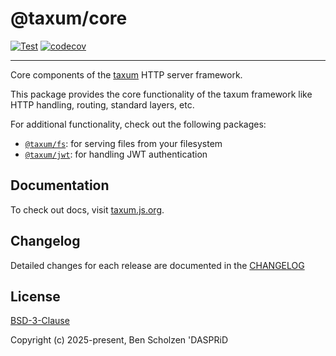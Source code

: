 # @taxum/core

[![Test](https://github.com/DASPRiD/taxum/actions/workflows/test.yml/badge.svg)](https://github.com/DASPRiD/taxum/actions/workflows/test.yml)
[![codecov](https://codecov.io/gh/DASPRiD/taxum/graph/badge.svg?token=fMAHt3CqfR&component=core)](https://codecov.io/gh/DASPRiD/taxum)

---

Core components of the [taxum](https://github.com/dasprid/taxum) HTTP server
framework.

This package provides the core functionality of the taxum framework like
HTTP handling, routing, standard layers, etc.

For additional functionality, check out the following packages:

- [`@taxum/fs`](https://github.com/DASPRiD/taxum/tree/main/packages/fs): for serving files from your filesystem
- [`@taxum/jwt`](https://github.com/DASPRiD/taxum/tree/main/packages/jwt): for handling JWT authentication

## Documentation

To check out docs, visit [taxum.js.org](https://taxum.js.org).

## Changelog

Detailed changes for each release are documented in the [CHANGELOG](https://github.com/dasprid/taxum/blob/main/packages/fs/CHANGELOG.md)

## License

[BSD-3-Clause](https://github.com/dasprid/taxum/blob/main/LICENSE)

Copyright (c) 2025-present, Ben Scholzen 'DASPRiD
